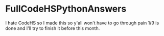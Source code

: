 # FullCodeHSPythonAnswers
I hate CodeHS so I made this so y'all won't have to go through pain
1/9 is done and I'll try to finish it before this month.

